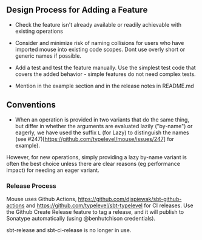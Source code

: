 ## Design Process for Adding a Feature

* Check the feature isn't already available or readily achievable with existing operations

* Consider and minimize risk of naming collisions for users who have imported mouse into existing code scopes. Dont use overly
short or generic names if possible.

* Add a test and test the feature manually. Use the simplest test code that covers the added behavior - simple features do not need complex tests.

* Mention in the example section and in the release notes in README.md

## Conventions

* When an operation is provided in two variants that do the same thing, but differ in whether the arguments are evaluated lazily ("by-name") or eagerly, we have used the suffix `L` (for Lazy) to distinguish the names (see #247)[https://github.com/typelevel/mouse/issues/247] for example).

However, for new operations, simply providing a lazy by-name variant is often the best choice unless there are clear reasons (eg performance impact) for needing an eager variant.
 
### Release Process

Mouse uses Github Actions, https://github.com/djspiewak/sbt-github-actions and https://github.com/typelevel/sbt-typelevel for CI releases. Use the Github Create Release feature to tag a release, and it will publish to Sonatype automatically (using @benhutchison credentials).

sbt-release and sbt-ci-release is no longer in use.
